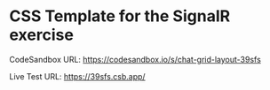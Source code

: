 # CSS Template for the SignalR exercise

CodeSandbox URL: https://codesandbox.io/s/chat-grid-layout-39sfs

Live Test URL: https://39sfs.csb.app/
